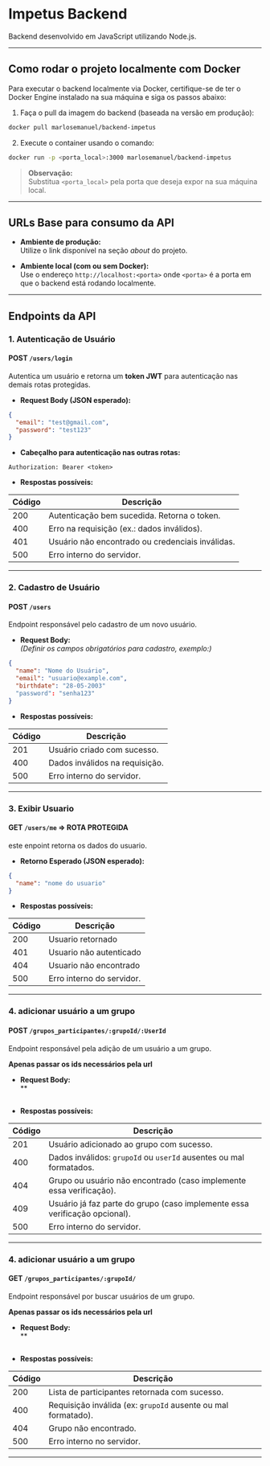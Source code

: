 # Impetus Backend

Backend desenvolvido em JavaScript utilizando Node.js.

---

## Como rodar o projeto localmente com Docker

Para executar o backend localmente via Docker, certifique-se de ter o Docker Engine instalado na sua máquina e siga os passos abaixo:

1. Faça o pull da imagem do backend (baseada na versão em produção):

```bash
docker pull marlosemanuel/backend-impetus
```

2. Execute o container usando o comando:

```bash
docker run -p <porta_local>:3000 marlosemanuel/backend-impetus
```

> **Observação:**  
> Substitua `<porta_local>` pela porta que deseja expor na sua máquina local.

---

## URLs Base para consumo da API

- **Ambiente de produção:**  
  Utilize o link disponível na seção *about* do projeto.

- **Ambiente local (com ou sem Docker):**  
  Use o endereço `http://localhost:<porta>` onde `<porta>` é a porta em que o backend está rodando localmente.

---

## Endpoints da API

### 1. Autenticação de Usuário

#### POST `/users/login`

Autentica um usuário e retorna um **token JWT** para autenticação nas demais rotas protegidas.

- **Request Body (JSON esperado):**

```json
{
  "email": "test@gmail.com",
  "password": "test123"
}
```

- **Cabeçalho para autenticação nas outras rotas:**

```
Authorization: Bearer <token>
```

- **Respostas possíveis:**

| Código | Descrição                                   |
|--------|---------------------------------------------|
| 200    | Autenticação bem sucedida. Retorna o token. |
| 400    | Erro na requisição (ex.: dados inválidos).  |
| 401    | Usuário não encontrado ou credenciais inválidas. |
| 500    | Erro interno do servidor.                    |

---

### 2. Cadastro de Usuário

#### POST `/users`

Endpoint responsável pelo cadastro de um novo usuário.

- **Request Body:**  
  *(Definir os campos obrigatórios para cadastro, exemplo:)*

```json
{
  "name": "Nome do Usuário",
  "email": "usuario@example.com",
  "birthdate": "28-05-2003"
  "password": "senha123"
}
```

- **Respostas possíveis:**

| Código | Descrição                         |
|--------|-----------------------------------|
| 201    | Usuário criado com sucesso.       |
| 400    | Dados inválidos na requisição.    |
| 500    | Erro interno do servidor.         |

---

### 3. Exibir Usuario

#### GET `/users/me` => ROTA PROTEGIDA

este enpoint retorna os dados do usuario.

- **Retorno Esperado (JSON esperado):**

```json
{
  "name": "nome do usuario"
}
```

- **Respostas possíveis:**

| Código | Descrição                         |
|--------|-----------------------------------|
| 200    | Usuario retornado                 |
| 401    | Usuario não autenticado           |
| 404    | Usuario não encontrado            |
| 500    | Erro interno do servidor.         |

---

### 4. adicionar usuário a um grupo

#### POST `/grupos_participantes/:grupoId/:UserId`

Endpoint responsável pela adição de um usuário a um grupo.

**Apenas passar os ids necessários pela url**

- **Request Body:**  
  **

```json
```

- **Respostas possíveis:**

| Código | Descrição                                                                  |
| ------ | -------------------------------------------------------------------------- |
| 201    | Usuário adicionado ao grupo com sucesso.                                   |
| 400    | Dados inválidos: `grupoId` ou `userId` ausentes ou mal formatados.         |
| 404    | Grupo ou usuário não encontrado (caso implemente essa verificação).        |
| 409    | Usuário já faz parte do grupo (caso implemente essa verificação opcional). |
| 500    | Erro interno do servidor.                                                  |

---

### 4. adicionar usuário a um grupo

#### GET `/grupos_participantes/:grupoId/`

Endpoint responsável por buscar usuários de um grupo.

**Apenas passar os ids necessários pela url**

- **Request Body:**  
  **

```json
```

- **Respostas possíveis:**

| Código | Descrição                                                     |
| ------ | ------------------------------------------------------------- |
| 200    | Lista de participantes retornada com sucesso.                 |
| 400    | Requisição inválida (ex: `grupoId` ausente ou mal formatado). |
| 404    | Grupo não encontrado.                                         |
| 500    | Erro interno no servidor.                                     |

---



